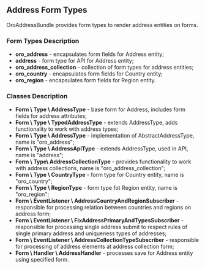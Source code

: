 Address Form Types
------------------

OroAddressBundle provides form types to render address entities on forms.

### Form Types Description

* **oro\_address** - encapsulates form fields for Address entity;
* **address** - form type for API for Address entity;
* **oro\_address\_collection** - collection of form types for address entities;
* **oro\_country** - encapsulates form fields for Country entity;
* **oro\_region** - encapsulates form fields for Region entity.

### Classes Description

* **Form \ Type \ AddressType** - base form for Address, includes form fields for address attributes;
* **Form \ Type \ TypedAddressType** - extends AddressType, adds functionality to work with address types;
* **Form \ Type \ AddressType** - implementation of AbstractAddressType, name is "oro_address";
* **Form \ Type \ AddressApiType** - extends AddressType, used in API, name is "address";
* **Form \ Type\ AddressCollectionType** - provides functionality to work with address collections,
name is "oro_address_collection";
* **Form \ Type \ CountryType** - form type for Country entity, name is "oro_country";
* **Form \ Type \ RegionType** - form type fot Region entity, name is "oro_region";
* **Form \ EventListener \ AddressCountryAndRegionSubscriber** - responsible for processing relation
between countries and regions on address form;
* **Form \ EventListener \ FixAddressPrimaryAndTypesSubscriber** - responsible for processing single address submit
to respect rules of single primary address and uniqueness types of addresses;
* **Form \ EventListener \ AddressCollectionTypeSubscriber** - responsible for processing
of address elements at address collection form;
* **Form \ Handler \ AddressHandler** - processes save for Address entity using specified form.
